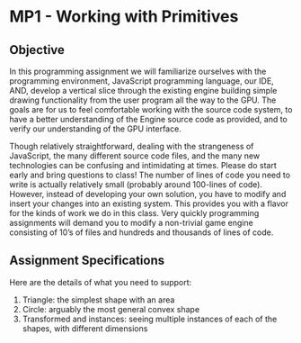 # MP1 - Working with Primitives  

## Objective  
In this programming assignment we will familiarize ourselves with the programming environment, JavaScript
programming language, our IDE, AND, develop a vertical slice through the existing engine building simple
drawing functionality from the user program all the way to the GPU. The goals are for us to feel comfortable
working with the source code system, to have a better understanding of the Engine source code as provided, and
to verify our understanding of the GPU interface.  

Though relatively straightforward, dealing with the strangeness of JavaScript, the many different source code
files, and the many new technologies can be confusing and intimidating at times. Please do start early and bring
questions to class! The number of lines of code you need to write is actually relatively small (probably around
100-lines of code). However, instead of developing your own solution, you have to modify and insert your
changes into an existing system. This provides you with a flavor for the kinds of work we do in this class. Very
quickly programming assignments will demand you to modify a non-trivial game engine consisting of 10’s of
files and hundreds and thousands of lines of code.  

## Assignment Specifications
Here are the details of what you need to support:  
1. Triangle: the simplest shape with an area  
2. Circle: arguably the most general convex shape  
3. Transformed and instances: seeing multiple instances of each of the shapes, with different dimensions  